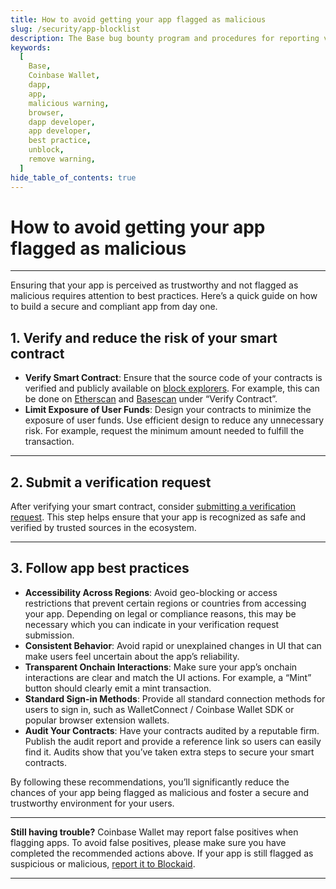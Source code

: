 ```yaml
---
title: How to avoid getting your app flagged as malicious
slug: /security/app-blocklist
description: The Base bug bounty program and procedures for reporting vulnerabilities.
keywords:
  [
    Base,
    Coinbase Wallet,
    dapp,
    app,
    malicious warning,
    browser,
    dapp developer,
    app developer,
    best practice,
    unblock,
    remove warning,
  ]
hide_table_of_contents: true
---
```


# How to avoid getting your app flagged as malicious

---

Ensuring that your app is perceived as trustworthy and not flagged as malicious requires attention to best practices. Here’s a quick guide on how to build a secure and compliant app from day one.

## 1. Verify and reduce the risk of your smart contract

- **Verify Smart Contract**: Ensure that the source code of your contracts is verified and publicly available on [block explorers](https://docs.base.org/chain/block-explorers). For example, this can be done on [Etherscan](https://basescan.org/verifyContract) and [Basescan](https://basescan.org/verifyContract) under “Verify Contract”.
- **Limit Exposure of User Funds**: Design your contracts to minimize the exposure of user funds. Use efficient design to reduce any unnecessary risk. For example, request the minimum amount needed to fulfill the transaction.

---

## 2. Submit a verification request

After verifying your smart contract, consider [submitting a verification request](https://report.blockaid.io/). This step helps ensure that your app is recognized as safe and verified by trusted sources in the ecosystem.

---

## 3. Follow app best practices

- **Accessibility Across Regions**: Avoid geo-blocking or access restrictions that prevent certain regions or countries from accessing your app. Depending on legal or compliance reasons, this may be necessary which you can indicate in your verification request submission.
- **Consistent Behavior**: Avoid rapid or unexplained changes in UI that can make users feel uncertain about the app’s reliability.
- **Transparent Onchain Interactions**: Make sure your app’s onchain interactions are clear and match the UI actions. For example, a “Mint” button should clearly emit a mint transaction.
- **Standard Sign-in Methods**: Provide all standard connection methods for users to sign in, such as WalletConnect / Coinbase Wallet SDK or popular browser extension wallets.
- **Audit Your Contracts**: Have your contracts audited by a reputable firm. Publish the audit report and provide a reference link so users can easily find it. Audits show that you’ve taken extra steps to secure your smart contracts.

By following these recommendations, you’ll significantly reduce the chances of your app being flagged as malicious and foster a secure and trustworthy environment for your users.

---

**Still having trouble?**
Coinbase Wallet may report false positives when flagging apps. To avoid false positives, please make sure you have completed the recommended actions above. If your app is still flagged as suspicious or malicious, [report it to Blockaid](https://report.blockaid.io/mistake).

---
